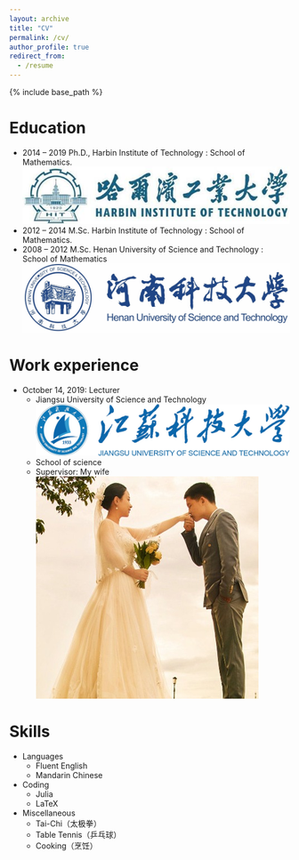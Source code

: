 ```yaml
---
layout: archive 
title: "CV" 
permalink: /cv/ 
author_profile: true 
redirect_from: 
  - /resume 
---
```


{% include base_path %} 

Education 
====== 
* 2014 – 2019 Ph.D., Harbin Institute of Technology : School of Mathematics.  <br/><img src='/images/hit.jpg'>
* 2012 – 2014 M.Sc. Harbin Institute of Technology : School of Mathematics.
* 2008 – 2012 M.Sc. Henan University of Science and Technology : School of Mathematics <br/><img src='/images/haust.jpg'>


Work experience 
====== 
* October 14, 2019: Lecturer 
  * Jiangsu University of Science and Technology <br/><img src='/images/justlogo.png'>
  * School of science 
  * Supervisor: My wife <br/><img src='/images/aijunly.jpg'>

  
Skills
======
* Languages
    * Fluent English
    * Mandarin Chinese
* Coding
    * Julia
    * LaTeX
* Miscellaneous
    * Tai-Chi（太极拳）
    * Table Tennis（乒乓球）
    * Cooking（烹饪）
